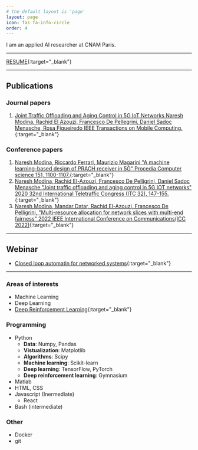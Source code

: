 ```yaml
---
# the default layout is 'page'
layout: page
icon: fas fa-info-circle
order: 4
---
```


I am an applied AI researcher at CNAM Paris.

---
[RESUME](https://box.roc.cnam.fr/index.php/s/ZNEM22Rsf7EFynk){:target="_blank"}

---

## Publications

### Journal papers
1. [Joint Traffic Offloading and Aging Control in 5G IoT Networks Naresh Modina, Rachid El Azouzi, Francesco De Pellegrini, Daniel Sadoc Menasche, Rosa Figueiredo IEEE Transactions on Mobile Computing.](https://ieeexplore.ieee.org/abstract/document/9723643){:target="_blank"}
### Conference papers
1. [Naresh Modina, Riccardo Ferrari, Maurizio Magarini  "A machine learning-based design of PRACH receiver in 5G" Procedia Computer science 151, 1100-1107.](https://www.sciencedirect.com/science/article/pii/S1877050919306234){:target="_blank"}
2. [Naresh Modina, Rachid El-Azouzi, Francesco De Pelligrini, Daniel Sadoc Menasche  "Joint traffic offloading and aging control in 5G IOT networks" 2020 32nd International Teletraffic Congress (ITC 32), 147-155.](https://ieeexplore.ieee.org/document/9355538){:target="_blank"}
3. [Naresh Modina, Mandar Datar, Rachid El-Azouzi, Francesco De Pelligrini, "Multi-resource allocation for network slices with multi-end fairness" 2022 IEEE International Conference on Communications(ICC 2022)](https://ieeexplore.ieee.org/abstract/document/9838759){:target="_blank"}

---

## Webinar
- [Closed loop automatin for networked systems](https://aiatedge.eu/3rd-webinar-on-closed-loop-automation-for-networked-systems/){:target="_blank"}

---
### Areas of interests

- Machine Learning
- Deep Learning
- [Deep Reinforcement Learning](https://github.com/NareshModina/DRL){:target="_blank"}


### Programming
- Python
    - **Data**: Numpy, Pandas
    - **Vistualization**: Matplotlib
    - **Algorithms**: Scipy
    - **Machine learning**: Scikit-learn
    - **Deep learning**: TensorFlow, PyTorch
    - **Deep reinforcement learning**: Gymnasium
- Matlab
- HTML, CSS
- Javascript (Inermediate)
    - React
- Bash (intermediate)

### Other
- Docker
- git